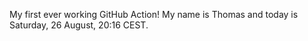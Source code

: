 My first ever working GitHub Action!
My name is Thomas and today is Saturday, 26 August, 20:16 CEST. 
